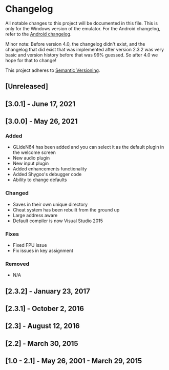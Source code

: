 # Changelog
All notable changes to this project will be documented in this file. This is only for the Windows version of the emulator. For the Android changelog, refer to the [Android changelog](../Docs/CHANGELOG-ANDROID.md).

Minor note: Before version 4.0, the changelog didn't exist, and the changelog that did exist that was implemented after version 2.3.2 was very basic and version history before that was 99% guessed. So after 4.0 we hope for that to change!

This project adheres to [Semantic Versioning](https://semver.org/spec/v2.0.0.html).

## [Unreleased]

## [3.0.1] - June 17, 2021

## [3.0.0] - May 26, 2021
### Added
- GLideN64 has been added and you can select it as the default plugin in the welcome screen
- New audio plugin
- New input plugin
- Added enhancements functionality
- Added Shygoo's debugger code
- Ability to change defaults

### Changed
- Saves in their own unique directory
- Cheat system has been rebuilt from the ground up
- Large address aware
- Default compiler is now Visual Studio 2015

### Fixes
- Fixed FPU issue
- Fix issues in key assignment

### Removed
- N/A

## [2.3.2] - January 23, 2017

## [2.3.1] - October 2, 2016

## [2.3] - August 12, 2016

## [2.2] - March 30, 2015

## [1.0 - 2.1] - May 26, 2001 - March 29, 2015